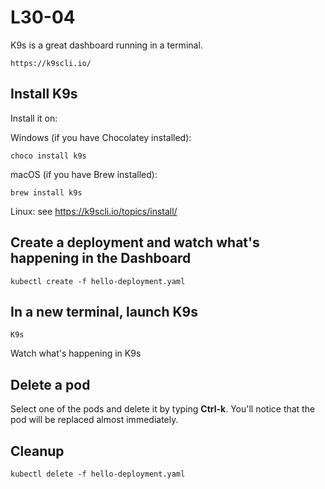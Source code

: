 # L30-04

K9s is a great dashboard running in a terminal.

    https://k9scli.io/

## Install K9s

Install it on:

Windows (if you have Chocolatey installed):

    choco install k9s

macOS (if you have Brew installed):

    brew install k9s

Linux: see https://k9scli.io/topics/install/

## Create a deployment and watch what's happening in the Dashboard

    kubectl create -f hello-deployment.yaml

## In a new terminal, launch K9s

    K9s

Watch what's happening in K9s

## Delete a pod

Select one of the pods and delete it by typing **Ctrl-k**. You'll notice that the pod will be replaced almost
immediately.

## Cleanup

    kubectl delete -f hello-deployment.yaml
